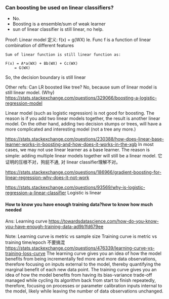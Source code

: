 

### Can boosting be used on linear classifiers?
  - No.
  - Boosting is a ensemble/sum of weak learner
  - sun of linear classifier is still linear, no help.

Proof:
    Linear model 定义: f(x) = g(WX)
    Ie. Func f is a function of linear combination of different features
    
    Sum of linear function is still linear function as:
    
    F(x) = A*a(WX) + Bb(WX) + Cc(WX) 
        = G(WX)
					
So, the decision boundary is still linear

Other refs: 
Can LR boosted like tree?
No, because sum of linear model is still linear model.
(Why)
https://stats.stackexchange.com/questions/329066/boosting-a-logistic-regression-model

Linear model (such as logistic regression) is not good for boosting. The reason is if you add two linear models together, the result is another linear model. On the other hand, adding two decision stumps or trees, will have a more complicated and interesting model (not a tree any more.)

https://stats.stackexchange.com/questions/230388/how-does-linear-base-learner-works-in-boosting-and-how-does-it-works-in-the-xgb
In most cases, we may not use linear learner as a base learner. The reason is simple: adding multiple linear models together will still be a linear model.
它证明的压根不对，狗屁不通, 对 linear classifier理解不对。

https://stats.stackexchange.com/questions/186966/gradient-boosting-for-linear-regression-why-does-it-not-work

https://stats.stackexchange.com/questions/93569/why-is-logistic-regression-a-linear-classifier
Logistic is linear



#### How to know you have enough training data?how to know how much needed

Ans: Learning curve
https://towardsdatascience.com/how-do-you-know-you-have-enough-training-data-ad9b1fd679ee

Note:
    Learning curve is metric vs sample size
    Training curve is metric vs training time/epoch
    不要搞混
    https://stats.stackexchange.com/questions/476339/learning-curve-vs-training-loss-curve
        The learning curve gives you an idea of how the model benefits from being incrementally fed more and more data observations, therefore focusing on inputs external to the model, thereby quantifying the marginal benefit of each new data point.
        The training curve gives you an idea of how the model benefits from having its bias-variance trade-off managed while cycling its algorithm back from start to finish repeatedly, therefore, focusing on processes or parameter calibration inputs internal to the model, likely while leaving the number of data observations unchanged.
					
